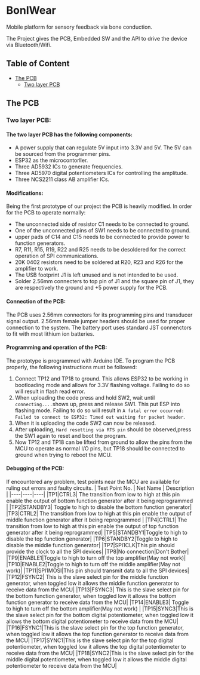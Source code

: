 # BonIWear
Mobile platform for sensory feedback via bone conduction.

The Project gives the PCB, Embedded SW and the API to drive the device via Bluetooth/Wifi.
## Table of Content
- [The PCB](#the-pcb)
  * [Two layer PCB](#two-layer-pcb)
## The PCB
### Two layer PCB:
#### The two layer PCB has the following components:
- A power supply that can regulate 5V input into 3.3V and 5V. The 5V can be sourced from the programmer pins.
- ESP32 as the microcontorller.
- Three AD5932 ICs to generate frequencies.
- Three AD5970 digital potentiometers ICs for controlling the amplitude. 
- Three NCS2211 class AB amplifier ICs.
#### Modifications:
Being the first prototype of our project the PCB is heavily modified.
In order for the PCB to operate normally:
- The unconnected side of resistor C1 needs to be connected to ground.
- One of the unconnected pins of SW1 needs to be connected to ground.
- upper pads of C14 and C15 needs to be connected to provide power to function generators.
- R7, R11, R15, R19, R22 and R25 needs to be desoldered for the correct operation of SPI communications.
- 20K 0402 resistors need to be soldered at R20, R23 and R26 for the amplifier to work.
- The USB footprint J1 is left unused and is not intended to be used.
- Solder 2.56mm connecters to top pin of J1 and the square pin of J1, they are respectively the ground and +5 power supply for the PCB.
#### Connection of the PCB:
The PCB uses 2.56mm connectors for its programming pins and transducer signal output. 2.56mm female jumper headers should be used for proper connection to the system.
The battery port uses standard JST connenctors to fit with most lithium ion batteries.
#### Programming and operation of the PCB:
The prototype is programmed with Arduino IDE. To program the PCB properly, the following instructions must be followed:
1. Connect TP12 and TP18 to ground. This allows ESP32 to be working in bootloading mode and allows for 3.3V flashing voltage. Failing to do so will result in flash read error.
2. When uploading the code press and hold SW2, wait until `connecting....`shows up, press and release SW1. This put ESP into flashing mode. Failing to do so will result in `A fatal error occurred: Failed to connect to ESP32: Timed out waiting for packet header`.
3. When it is uploading the code SW2 can now be released.
4. After uploading, `Hard resetting via RTS pin` should be observed,press the SW1 again to reset and boot the program. 
5. Now TP12 and TP18 can be lifted from ground to allow the pins from the MCU to operate as normal I/O pins, but TP18 should be connected to ground when trying to reboot the MCU.
#### Debugging of the PCB:
If encountered any problem, test points near the MCU are available for ruling out errors and faulty circuits.
| Test Point No. |  Net Name | Description |
|----|----|----|
|TP1|CTRL3| The transition from low to high at this pin enable the output of bottom function generator after it being reprogrammed |
|TP2|STANDBY3| Toggle to high to disable the bottom function generator|
|TP3|CTRL2| The transition from low to high at this pin enable the output of middle function generator after it being reprogrammed |
|TP4|CTRL1| The transition from low to high at this pin enable the output of top function generator after it being reprogrammed|
|TP5|STANDBY1|Toggle to high to disable the top function generator|
|TP6|STANDBY2|Toggle to high to disable the middle function generator|
|TP7|SPI1CLK|This pin should provide the clock to all the SPI devices|
|TP8|No connection|Don't Bother|
|TP9|ENABLE1|Toggle to high to turn off the top amplifier(May not work)|
|TP10|ENABLE2|Toggle to high to turn off the middle amplifier(May not work)|
|TP11|SPI1MOSI|This pin should transmit data to all the SPI devices|
|TP12|FSYNC2| This is the slave select pin for the middle function generator, when toggled low it allows the middle function generator to receive data from the MCU|
|TP13|FSYNC3| This is the slave select pin for the bottom function generator, when toggled low it allows the bottom function generator to receive data from the MCU|
|TP14|ENABLE3| Toggle to high to turn off the bottom amplifier(May not work) |
|TP15|SYNC3|This is the slave select pin for the bottom digital potentiometer, when toggled low it allows the bottom digital potentiometer to receive data from the MCU|
|TP16|FSYNC1|This is the slave select pin for the top function generator, when toggled low it allows the top function generator to receive data from the MCU|
|TP17|SYNC1|This is the slave select pin for the top digital potentiometer, when toggled low it allows the top digital potentiometer to receive data from the MCU|
|TP18|SYNC2|This is the slave select pin for the middle digital potentiometer, when toggled low it allows the middle digital potentiometer to receive data from the MCU|







